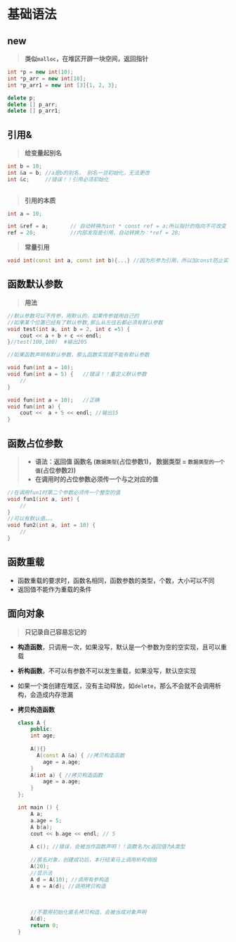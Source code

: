# 基础语法

## new

> **类似`malloc`，在堆区开辟一块空间，返回指针**

```c++
int *p = new int(10);	
int *p_arr = new int[10];
int *p_arr1 = new int [3]{1, 2, 3};

delete p;
delete [] p_arr;
delete [] p_arr1;
```

## 引用&

> **给变量起别名**

```c++
int b = 10;
int &a = b; //a是b的别名， 别名一旦初始化，无法更改
int &c;  	//错误！！引用必须初始化
		 	
```

> **引用的本质**

```c++
int a = 10;

int &ref = a;		// 自动转换为int * const ref = a;所以指针的指向不可改变
ref = 20; 			//内部发现是引用，自动转换为：*ref = 20;
```

> **常量引用** 

```C++
void int(const int a, const int b){...} //因为形参为引用，所以加const防止实参被修改
```

## 函数默认参数

> **用法**

```c++
//默认参数可以不传参，用默认的，如果传参就用自己的
//如果某个位置已经有了默认参数,那么从左往右都必须有默认参数
void test(int a, int b = 2, int c =5) {
    cout << a + b + c << endl;
}//test(100,100)  #输出205

//如果函数声明有默认参数，那么函数实现就不能有默认参数

void fun(int a = 10);
void fun(int a = 5) {	//错误！！重定义默认参数
    //
}

void fun(int a = 10);	//正确
void fun(int a) {	
   	cout <<  a + 5 << endl; //输出15
}


```

## 函数占位参数

> - **语法：返回值   函数名 (`数据类型`(占位参数1)， 数据类型 = `数据类型的一个值`(占位参数2))**
> - **在调用时的占位参数必须传一个与之对应的值**

```c++
//在调用fun1时第二个参数必须传一个整型的值
void fun1(int a, int) {
    //
}
//可以有默认值。。。
void fun2(int a, int = 10) {
    //
}
```

## 函数重载

- 函数重载的要求时，函数名相同，函数参数的类型，个数，大小可以不同
- 返回值不能作为重载的条件

## 面向对象

> **只记录自己容易忘记的**

- **构造函数**，只调用一次，如果没写，默认是一个参数为空的空实现，且可以重载

- **析构函数**，不可以有参数不可以发生重载，如果没写，默认空实现

- 如果一个类创建在堆区，没有主动释放，如`delete`，那么不会就不会调用析构，会造成内存泄漏

- **拷贝构造函数**

  ```c++
  class A {
      public:
      int age;
      
      A(){}
    	A(const A &a) { //拷贝构造函数
          age = a.age;
      }  
      A(int a) { //拷贝构造函数
          age = a.age;
      }  
  };
  
  int main () {
      A a;
      a.age = 5;
      A b(a);
      cout << b.age << endl; // 5
      
      A c(); //错误，会被当作函数声明！！函数名为c返回值为A类型
      
      //匿名对象，创建成功后，本行结束马上调用析构销毁
      A(20); 
      //显示法
      A d = A(10); //调用有参构造
      A e = A(d); //调用拷贝构造
      
     
      
      //不要用初始化匿名拷贝构造，会被当成对象声明
      A(d);
      return 0;
  }
  ```

  

​	   

